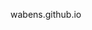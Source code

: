 wabens.github.io
<head>
<link rel = 'styesheet" href = "wabens.github.io/stylesheet" type = "text/css">
</head>
<html>
  <body>
    <section>
      <h1>Walter K. Benson</h1>
      <p>1435 Washington St. NE, Minneapolis MN 55413</p>
      <p>612-749-7553</p>
    </section>
   
   <section calss = "education">
      <h3>Education</h3>
      <span>
        <h4>Macalester College</h4>
        <p>2012-2016</p>
      </span>
   </section>
  </body>
</html>
